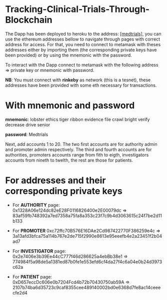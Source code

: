 # Tracking-Clinical-Trials-Through-Blockchain

The Dapp has been deployed to heroku to the address: [[medtrials]](https://samuel-medical-trials.herokuapp.com/), you can use the ethereum addresses bellow to navigate through pages with correct address for access. For that, you need to connect to metamask with theses addresses either by importing them (the corresponding private keys have been provided) or by using the mnemonic with the password.

To interact with the Dapp connect to metamask with the following address => private key or mnemonic with password.

__NB__: You must connect with __rinkeby__ as network (this is a tesnet), these addresses have been provided with some eth necessary for transactions.

# With mnemonic and password

__mnemonic__: lobster ethics tiger ribbon evidence file crawl bright verify decrease drive senior

__password__: Medtrials

Next, add accounts 1 to 20. The two first accounts are for authority admin and promoter admin respectively. The third and fourth accounts are for authorities, promoters accounts range from fith to eigth, investigators accounts from nineth to twelth, the rest are those for patients.

# For addresses and their corresponding private keys

- For __AUTHORITY__ page:
0x1328A06e124dc82eE28F0116826400e2E00079dc => 83af59fb748392a7ed7358a75fa8a353c23f7c9b4d3063615c24f7be2d11b133

- For __PROMOTER__
0xc72ffc70B576E16DAe2Cd987422770F386259e4c =>
3a13afd3bfca75a114b767e2de715f2990e8613e95eeefb4e2a23451f2b04ad7

- For __INVESTIGATOR__ page:
0x2e7406e3b39Ee44cC777f46d286625a4ebBb38e1 =>
774984f5a98de5a1381ed87b0fe1e553efd6cf4da27f4c6a04e0b24d3973c62a

- For __PATIENT__ page:
0xD657eccDc606e0b7204Fcd4b72b70430750ab59A =>
2107b74ba6d35723c9caf8355cee489140002bd0e6368d7fe8ac14ceeecfe2d4
